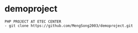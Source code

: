 # demoproject
    PHP PROJECT AT ETEC CENTER
    - git clone https://github.com/MengSong2003/demoproject.git
